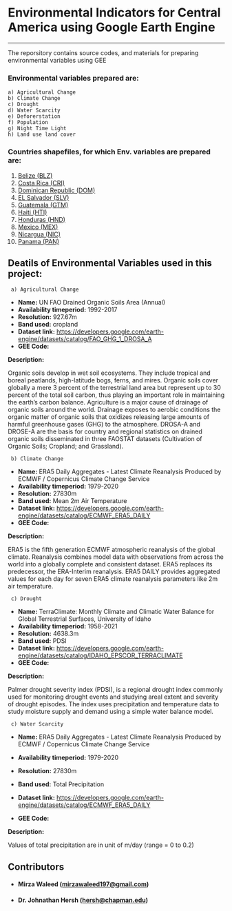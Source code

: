 # Environmental Indicators for Central America using Google Earth Engine
---

The reporsitory contains source codes, and materials for preparing environmental variables using GEE



### Environmental variables prepared are:

    a) Agricultural Change
    b) Climate Change
    c) Drought
    d) Water Scarcity
    e) Deforerstation
    f) Population
    g) Night Time Light
    h) Land use land cover

### Countries shapefiles, for which Env. variables are prepared are:

1. [Belize (BLZ)](resources\adm0_shapefiles\Belize_BLZ)
2. [Costa Rica (CRI)](resources\adm0_shapefiles\CostaRica_CRI)
3. [Dominican Republic (DOM)](resources\adm0_shapefiles\DominicanRepublic_DOM)
4. [EL Salvador (SLV)](resources\adm0_shapefiles\ElSalvador_SLV)
5. [Guatemala (GTM)](resources\adm0_shapefiles\Guatemala_GTM)
6. [Haiti (HTI)](resources\adm0_shapefiles\Haiti_HTI)
7. [Honduras (HND)](resources\adm0_shapefiles\Honduras_HND)
8. [Mexico (MEX)](resources\adm0_shapefiles\Mexico_MEX)
9. [Nicargua (NIC)](resources\adm0_shapefiles\Nicaragua_NIC)
10. [Panama (PAN)](resources\adm0_shapefiles\Panama_PAN)

## Deatils of Environmental Variables used in this project:

     a) Agricultural Change

- **Name:** UN FAO Drained Organic Soils Area (Annual)
- **Availability timeperiod:** 1992-2017
- **Resolution:** 927.67m
- **Band used:** cropland
- **Dataset link:** https://developers.google.com/earth-engine/datasets/catalog/FAO_GHG_1_DROSA_A
- **GEE Code:** 

**Description:** 

Organic soils develop in wet soil ecosystems. They include tropical and boreal peatlands, high-latitude bogs, ferns, and mires. 
Organic soils cover globally a mere 3 percent of the terrestrial land area but represent up to 30 percent of the total soil carbon, thus playing an important role in maintaining the earth’s carbon balance. 
Agriculture is a major cause of drainage of organic soils around the world. Drainage exposes to aerobic conditions the organic matter of organic soils that oxidizes releasing large amounts of harmful greenhouse gases (GHG) to the atmosphere. DROSA-A and DROSE-A are the basis for country and regional statistics on drained organic soils disseminated in three FAOSTAT datasets (Cultivation of Organic Soils; Cropland; and Grassland).

     b) Climate Change

- **Name:** ERA5 Daily Aggregates - Latest Climate Reanalysis Produced by ECMWF / Copernicus Climate Change Service
- **Availability timeperiod:** 1979-2020
- **Resolution:** 27830m
- **Band used:** Mean 2m Air Temperature
- **Dataset link:** https://developers.google.com/earth-engine/datasets/catalog/ECMWF_ERA5_DAILY
- **GEE Code:** 

**Description:** 

ERA5 is the fifth generation ECMWF atmospheric reanalysis of the global climate.
Reanalysis combines model data with observations from across the world into a globally complete and consistent dataset. 
ERA5 replaces its predecessor, the ERA-Interim reanalysis.
ERA5 DAILY provides aggregated values for each day for seven ERA5 climate reanalysis parameters like 2m air temperature.

     c) Drought

- **Name:** TerraClimate: Monthly Climate and Climatic Water Balance for Global Terrestrial Surfaces, University of Idaho
- **Availability timeperiod:** 1958-2021
- **Resolution:** 4638.3m
- **Band used:** PDSI
- **Dataset link:**  https://developers.google.com/earth-engine/datasets/catalog/IDAHO_EPSCOR_TERRACLIMATE
- **GEE Code:** 

**Description:** 

Palmer drought severity index (PDSI), is a regional drought index commonly used for monitoring drought events 
and studying areal extent and severity of drought episodes.
The index uses precipitation and temperature data to study moisture supply and demand using a simple 
water balance model.

     c) Water Scarcity

- **Name:** ERA5 Daily Aggregates - Latest Climate Reanalysis Produced by ECMWF / Copernicus Climate Change Service
- **Availability timeperiod:** 1979-2020
- **Resolution:** 27830m
- **Band used:** Total Precipitation
- **Dataset link:**  https://developers.google.com/earth-engine/datasets/catalog/ECMWF_ERA5_DAILY

- **GEE Code:** 

**Description:** 

Values of total precipitation are in unit of m/day (range = 0 to 0.2)


## Contributors

- #### Mirza Waleed (mirzawaleed197@gmail.com)
- #### Dr. Johnathan Hersh (hersh@chapman.edu) 